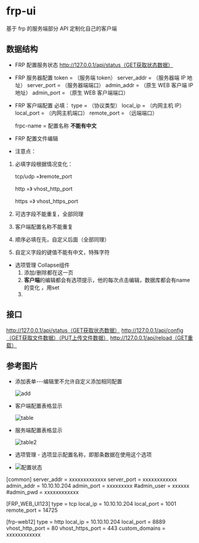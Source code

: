 # frp-ui

基于 frp 的服务端部分 API 定制化自己的客户端

## 数据结构

- FRP 配置服务状态 http://127.0.0.1/api/status（GET获取状态数据）

- FRP 服务器配置
  token = （服务端 token）
  server_addr = （服务器端 IP 地址）
  server_port = （服务器端端口）
  admin_addr = （原生 WEB 客户端 IP 地址）
  admin_port = （原生 WEB 客户端端口）

- FRP 客户端配置
  必填：
  type = （协议类型）
  local_ip = （内网主机 IP）
  local_port = （内网主机端口）
  remote_port = （远端端口）

   frpc-name = 配置名称 **不能有中文**

- FRP 配置文件编辑

- 注意点：

1. 必填字段根据情况变化：

   tcp/udp =》remote_port

   http =》 vhost_http_port

   https =》 vhost_https_port

2. 可选字段不能重复，全部同理

3. 客户端配置名称不能重复

4. 顺序必填在先，自定义后面（全部同理）

5. 自定义字段的键值不能有中文，特殊字符

- 选项管理 Collapse组件
  1. 添加/删除都在这一页
  2. **客户端**的编辑都会有选项提示，他的每次点击编辑，数据库都会有name的变化 ，用set
  3. 

## 接口

http://127.0.0.1/api/status（GET获取状态数据）
http://127.0.0.1/api/config（GET获取文件数据）（PUT上传文件数据）
http://127.0.0.1/api/reload（GET重载）

## 参考图片

- 添加表单---编辑里不允许自定义添加相同配置

  ![add](http://dns.huagecloud.top:8097/api/files/1686039918717.png)

- 客户端配置表格显示

  ![table](http://dns.huagecloud.top:8097/api/files/1686039955796.png)

- 服务端配置表格显示

  ![table2](http://dns.huagecloud.top:8097/api/files/1686039961145.png)

- 选项管理 - 选项显示配置名称，即那条数据在使用这个选项

- ![配置状态](http://dns.huagecloud.top:8097/api/files/1686239263788.png)

[common]
server_addr = xxxxxxxxxxxxx
server_port = xxxxxxxxxxxx
admin_addr = 10.10.10.204
admin_port = xxxxxxxxx
#admin_user = xxxxxx
#admin_pwd = xxxxxxxxxxxx

[FRP_WEB_UI123]
type = tcp
local_ip = 10.10.10.204
local_port = 1001
remote_port = 14725

[frp-web12]
type = http
local_ip = 10.10.10.204
local_port = 8889
vhost_http_port = 80
vhost_https_port = 443
custom_domains = xxxxxxxxxxxx

